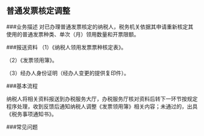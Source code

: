 ## 普通发票核定调整

###业务描述
    对已办理普通发票核定的纳税人，税务机关依据其申请重新核定其使用的普通发票种类、单次（月）领用数量和开票限额。



###报送资料
（1）《纳税人领用发票票种核定表》。

（2）《发票领用簿》。

（3）经办人身份证明（经办人变更的提供复印件）。





###基本流程

  纳税人将相关资料报送到办税服务大厅，办税服务厅核对资料后转下一环节按规定程序处理，收到反馈后通知纳税人调整《发票领用簿》相关内容；未通过的，出具《税务事项通知书》。



###常见问题




